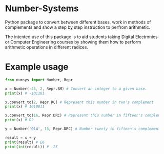 # Number-Systems
Python package to convert between different bases, work in methods of complements and show a step by step instruction to perfrom arithmetic. 

The intented use of this package is to aid students taking Digital Electronics or Computer Engineering courses by showing them how to perform arithmetic operations in 
different radices.

# Example usage
```python
from numsys import Number, Repr

x = Number(-45, 2, Repr.SM) # Convert an integer to a given base.
print(x) # -101101

x.convert_to(2, Repr.RC) # Represent this number in two's complement
print(x) # 1010011

x.convert_to(16, Repr.DRC) # Represent this number in fifteen's complement.
print(x) # D2

y = Number('014', 16, Repr.DRC) # Number twenty in fifteen's complement

result = x + y
print(result) # E6
print(int(result)) # -25
```